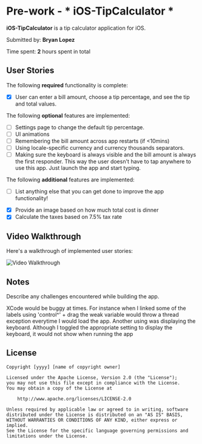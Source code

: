 # Pre-work - * iOS-TipCalculator *

**iOS-TipCalculator** is a tip calculator application for iOS.

Submitted by: **Bryan Lopez**

Time spent: **2** hours spent in total

## User Stories

The following **required** functionality is complete:

* [X] User can enter a bill amount, choose a tip percentage, and see the tip and total values.

The following **optional** features are implemented:
* [ ] Settings page to change the default tip percentage.
* [ ] UI animations
* [ ] Remembering the bill amount across app restarts (if <10mins)
* [ ] Using locale-specific currency and currency thousands separators.
* [ ] Making sure the keyboard is always visible and the bill amount is always the first responder. This way the user doesn't have to tap anywhere to use this app. Just launch the app and start typing.

The following **additional** features are implemented:

- [ ] List anything else that you can get done to improve the app functionality!
* [X] Provide an image based on how much total cost is dinner
* [X] Calculate the taxes based on 7.5% tax rate

## Video Walkthrough 

Here's a walkthrough of implemented user stories:

<img src='http://g.recordit.co/P9F3yPu1V1.gif' title='Video Walkthrough' width='' alt='Video Walkthrough' />

## Notes

Describe any challenges encountered while building the app.

XCode would be buggy at times. For instance when I linked some of the labels using 'control^' + drag
the weak variable would throw a thread exception everytime I would load the app. 
Another using was displaying the keyboard. Although I toggled the appropriate setting to display the 
keyboard, it would not show when running the app

## License

    Copyright [yyyy] [name of copyright owner]

    Licensed under the Apache License, Version 2.0 (the "License");
    you may not use this file except in compliance with the License.
    You may obtain a copy of the License at

        http://www.apache.org/licenses/LICENSE-2.0

    Unless required by applicable law or agreed to in writing, software
    distributed under the License is distributed on an "AS IS" BASIS,
    WITHOUT WARRANTIES OR CONDITIONS OF ANY KIND, either express or implied.
    See the License for the specific language governing permissions and
    limitations under the License.
